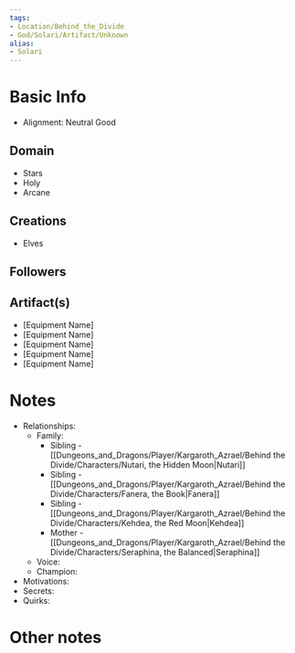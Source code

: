 ```yaml
---
tags:
- Location/Behind_the_Divide
- God/Solari/Artifact/Unknown
alias:
- Solari
---
```


# Basic Info
- Alignment: Neutral Good


## Domain
- Stars
- Holy
- Arcane

## Creations
- Elves


## Followers


## Artifact(s)
- [Equipment Name]
- [Equipment Name]
- [Equipment Name]
- [Equipment Name]
- [Equipment Name]

# Notes
- Relationships: 
	- Family:
		- Sibling - [[Dungeons_and_Dragons/Player/Kargaroth_Azrael/Behind the Divide/Characters/Nutari, the Hidden Moon|Nutari]]
		- Sibling - [[Dungeons_and_Dragons/Player/Kargaroth_Azrael/Behind the Divide/Characters/Fanera, the Book|Fanera]]
		- Sibling - [[Dungeons_and_Dragons/Player/Kargaroth_Azrael/Behind the Divide/Characters/Kehdea, the Red Moon|Kehdea]]
		- Mother - [[Dungeons_and_Dragons/Player/Kargaroth_Azrael/Behind the Divide/Characters/Seraphina, the Balanced|Seraphina]]
	- Voice: 
	- Champion: 
- Motivations: 
- Secrets: 
- Quirks: 



# Other notes